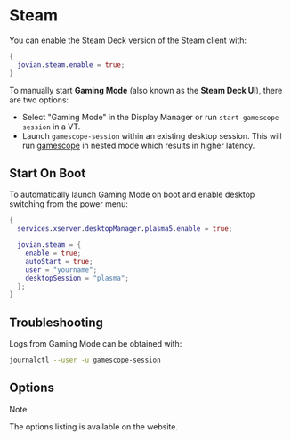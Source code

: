 Steam
=====


You can enable the Steam Deck version of the Steam client with:

```nix
{
  jovian.steam.enable = true;
}
```

To manually start **Gaming Mode** (also known as the **Steam Deck UI**), there are two options:

- Select "Gaming Mode" in the Display Manager or run `start-gamescope-session` in a VT.
- Launch `gamescope-session` within an existing desktop session. This will run [gamescope](https://github.com/Plagman/gamescope) in nested mode which results in higher latency.

## Start On Boot

To automatically launch Gaming Mode on boot and enable desktop switching from the power menu:

```nix
{
  services.xserver.desktopManager.plasma5.enable = true;

  jovian.steam = {
    enable = true;
    autoStart = true;
    user = "yourname";
    desktopSession = "plasma";
  };
}
```


## Troubleshooting

Logs from Gaming Mode can be obtained with:

```bash
journalctl --user -u gamescope-session
```


## Options

<div class="for-github -unneeded">

> [!NOTE]  
> The options listing is available on the website.

</div>
